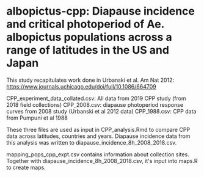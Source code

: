# albopictus-cpp: Diapause incidence and critical photoperiod of Ae. albopictus populations across a range of latitudes in the US and Japan

This study recapitulates work done in Urbanski et al. Am Nat 2012: https://www.journals.uchicago.edu/doi/full/10.1086/664709

CPP_experiment_data_collated.csv: All data from 2019 CPP study (from 2018 field collections)
CPP_2008.csv: diapause photoperiod response curves from 2008 study (Urbanski et al 2012 data)
CPP_1988.csv: CPP data from Pumpuni et al 1988

These three files are used as input in CPP_analysis.Rmd to compare CPP data across latitudes, countries and years. Diapause incidence data from this analysis was written to diapause_incidence_8h_2008_2018.csv.

mapping_pops_cpp_expt.csv contains information about collection sites. Together with diapause_incidence_8h_2008_2018.csv, it's input into maps.R to create maps.


